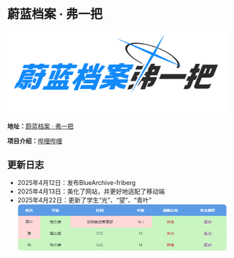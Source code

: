 # 蔚蓝档案 · 弗一把

![Image text](Background.png)

**地址：**[蔚蓝档案 · 弗一把](https://dsinggg.github.io/BlueArchive-friberg/)

**项目介绍：**[哔哩哔哩](https://www.bilibili.com/opus/1054959940656955411)

## 更新日志
* 2025年4月12日：发布BlueArchive-friberg
* 2025年4月13日：美化了网站，并更好地适配了移动端
* 2025年4月22日：更新了学生“光”、“望”、“青叶” ![Image text](20250422.png)
